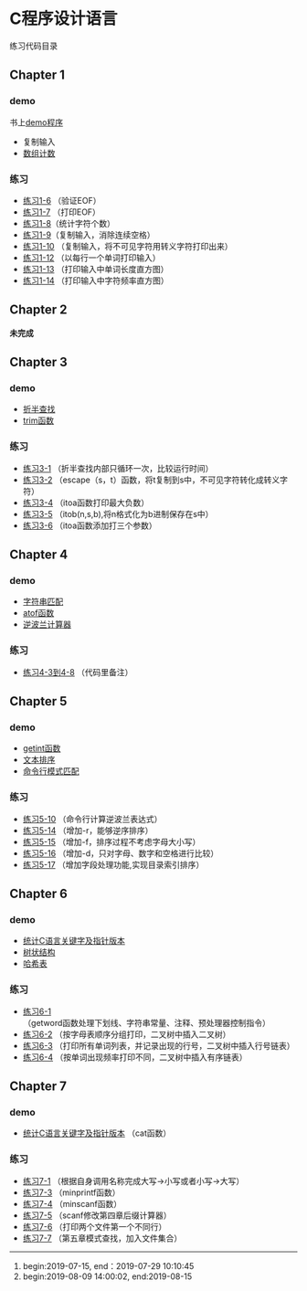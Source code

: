 # C程序设计语言

练习代码目录

## Chapter 1

### demo
书上[demo程序](./chap1/work)

- 复制输入
- [数组计数](./chap1/demo/count_array.c)

### 练习
- [练习1-6](./chap1/work/exer_1_6.c) （验证EOF）
- [练习1-7](./chap1/work/exer_1_7.c) （打印EOF）
- [练习1-8](./chap1/work/exer_1_8.c)（统计字符个数）
- [练习1-9](./chap1/work/exer_1_9.c)（复制输入，消除连续空格）
- [练习1-10](./chap1/work/exer_1_10.c) （复制输入，将不可见字符用转义字符打印出来）
- [练习1-12](./chap1/work/exer_1_12.c) （以每行一个单词打印输入）
- [练习1-13](./chap1/work/exer_1_13.c) （打印输入中单词长度直方图）
- [练习1-14](./chap1/work/exer_1_14.c) （打印输入中字符频率直方图）

## Chapter 2

**未完成**

## Chapter 3

### demo

- [折半查找](./chap3/demo/binsearch.c)
- [trim函数](./chap3/demo/trim.c)

### 练习

- [练习3-1](./chap3/work/exer_3_1.c) （折半查找内部只循环一次，比较运行时间）
- [练习3-2](./chap3/work/exer_3_2.c) （escape（s，t）函数，将t复制到s中，不可见字符转化成转义字符）
- [练习3-4](./chap3/work/exer_3_4.c) （itoa函数打印最大负数）
- [练习3-5](./chap3/work/exer_3_5.c) （itob(n,s,b),将n格式化为b进制保存在s中）
- [练习3-6](./chap3/work/exer_3_6.c) （itoa函数添加打三个参数）

## Chapter 4

### demo

- [字符串匹配](./chap4/demo/pattern.c)
- [atof函数](./chap4/demo/atof_double.c)
- [逆波兰计算器](./chap4/demo/calculator)

### 练习

- [练习4-3到4-8](./chap4/work/exer_4_3to8) （代码里备注）

## Chapter 5

### demo

- [getint函数](./chap5/demo/getnumber)
- [文本排序](./chap5/demo/sort)
- [命令行模式匹配](./chap5/demo/pattern)

### 练习

- [练习5-10](./chap5/work/exer_5_10) （命令行计算逆波兰表达式）
- [练习5-14](./chap5/work/exer_5_14to17) （增加-r，能够逆序排序）
- [练习5-15](./chap5/work/exer_5_14to17) （增加-f，排序过程不考虑字母大小写）
- [练习5-16](./chap5/work/exer_5_14to17) （增加-d，只对字母、数字和空格进行比较）
- [练习5-17](./chap5/work/exer_5_14to17) （增加字段处理功能,实现目录索引排序）

## Chapter 6

### demo

- [统计C语言关键字及指针版本](./chap6/demo/count)
- [树状结构](./chap6/demo/tree)
- [哈希表](./chap6/demo/hash)

### 练习

- [练习6-1](./chap6/demo/count/getword.c) （getword函数处理下划线、字符串常量、注释、预处理器控制指令）
- [练习6-2](./chap6/work/exer_6_2) （按字母表顺序分组打印，二叉树中插入二叉树）
- [练习6-3](./chap6/work/exer_6_3) （打印所有单词列表，并记录出现的行号，二叉树中插入行号链表）
- [练习6-4](./chap6/work/exer_6_4) （按单词出现频率打印不同，二叉树中插入有序链表）

## Chapter 7

### demo

- [统计C语言关键字及指针版本](./chap7/demo) （cat函数）

### 练习

- [练习7-1](./chap7/work/excer_7_1) （根据自身调用名称完成大写->小写或者小写->大写）
- [练习7-3](./chap7/work/excer_7_3) （minprintf函数）
- [练习7-4](./chap7/work/excer_7_4) （minscanf函数）
- [练习7-5](./chap7/work/excer_7_5) （scanf修改第四章后缀计算器）
- [练习7-6](./chap7/work/excer_7_6) （打印两个文件第一个不同行）
- [练习7-7](./chap7/work/excer_7_7) （第五章模式查找，加入文件集合）
---
1. begin:2019-07-15,            end：2019-07-29 10:10:45
2. begin:2019-08-09 14:00:02,   end:2019-08-15